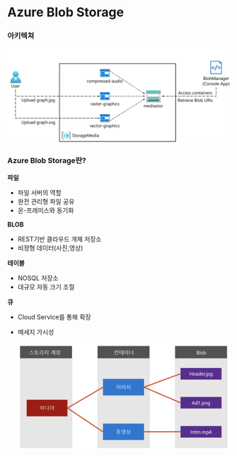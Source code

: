 # Azure Blob Storage

### 아키텍쳐

![스크린샷 2024-10-14 오후 5.04.43.png](Azure%20Blob%20Storage%2011fb01a7807e80cf90c9d60fb7add061/%25E1%2584%2589%25E1%2585%25B3%25E1%2584%258F%25E1%2585%25B3%25E1%2584%2585%25E1%2585%25B5%25E1%2586%25AB%25E1%2584%2589%25E1%2585%25A3%25E1%2586%25BA_2024-10-14_%25E1%2584%258B%25E1%2585%25A9%25E1%2584%2592%25E1%2585%25AE_5.04.43.png)

### Azure Blob Storage란?

**파일**

- 파일 서버의 역할
- 완전 관리형 파일 공유
- 온-프레미스와 동기화

**BLOB**

- REST기반 클라우드 개체 저장소
- 비정형 데이터(사진,영상)

**테이블**

- NOSQL 저장소
- 대규모 자동 크기 조절

**큐**

- Cloud Service를 통해 확장
- 메세지 가시성
    
    ![스크린샷 2024-10-14 오후 5.19.33.png](Azure%20Blob%20Storage%2011fb01a7807e80cf90c9d60fb7add061/%25E1%2584%2589%25E1%2585%25B3%25E1%2584%258F%25E1%2585%25B3%25E1%2584%2585%25E1%2585%25B5%25E1%2586%25AB%25E1%2584%2589%25E1%2585%25A3%25E1%2586%25BA_2024-10-14_%25E1%2584%258B%25E1%2585%25A9%25E1%2584%2592%25E1%2585%25AE_5.19.33.png)